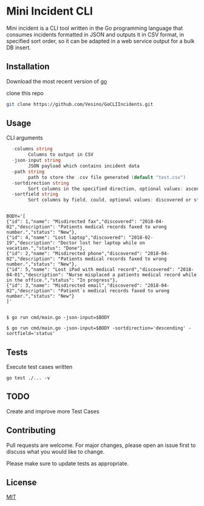 # Mini Incident CLI

Mini incident is a CLI tool written in the Go programming language that consumes incidents formatted in JSON and outputs it in CSV format,  in specified sort order, so it can be adapted in a web service output for a bulk DB insert.


## Installation

Download the most recent version of [go](https://go.dev/dl/)

clone this repo

```bash
git clone https://github.com/Vesino/GoCLIIncidents.git
```

## Usage

CLI arguments
```go
  -columns string
    	Columns to output in CSV
  -json-input string
    	JSON payload which contains incident data
  -path string
    	path to store the .csv file generated (default "test.csv")
  -sortdirection string
    	Sort columns in the specified direction, optional values: ascending or descending (default "ascending")
  -sortfield string
    	Sort columns by field, could, optional values: discovered or status (default "discovered")
```

```shell

BODY='[
{"id": 1,"name": "Misdirected fax","discovered": "2018-04-02","description": "Patients medical records faxed to wrong number.","status": "New"},
{"id": 4,"name": "Lost laptop","discovered": "2018-02-19","description": "Doctor lost her laptop while on vacation.","status": "Done"},
{"id": 2,"name": "Misdirected phone","discovered": "2018-04-02","description": "Patients medical records faxed to wrong number.","status": "New"},
{"id": 5,"name": "Lost iPad with medical record","discovered": "2018-04-01","description": "Nurse misplaced a patients medical record while in the office.","status": "In progress"},
{"id": 3,"name": "Misdirected email","discovered": "2018-04-02","description": "Patient´s medical records faxed to wrong number.","status": "New"}
]'


$ go run cmd/main.go -json-input=$BODY

$ go run cmd/main.go -json-input=$BODY -sortdirection='descending' -sortfield='status'
```

## Tests
Execute test cases written 
```shell
go test ./... -v
```

## TODO
Create and improve more Test Cases

## Contributing
Pull requests are welcome. For major changes, please open an issue first to discuss what you would like to change.

Please make sure to update tests as appropriate.

## License
[MIT](https://choosealicense.com/licenses/mit/)
